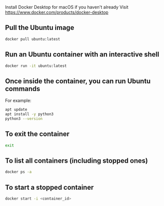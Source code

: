 Install Docker Desktop for macOS if you haven't already
Visit https://www.docker.com/products/docker-desktop

## Pull the Ubuntu image
```sh
docker pull ubuntu:latest
```

## Run an Ubuntu container with an interactive shell
```sh
docker run -it ubuntu:latest
```

## Once inside the container, you can run Ubuntu commands
For example:
```sh
apt update
apt install -y python3
python3 --version
```

## To exit the container
```sh
exit
```

## To list all containers (including stopped ones)
```sh
docker ps -a
```

## To start a stopped container
```sh
docker start -i <container_id>
```